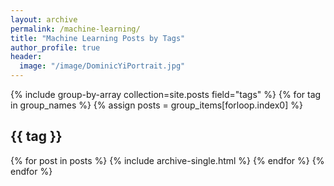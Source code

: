 ```yaml
---
layout: archive
permalink: /machine-learning/
title: "Machine Learning Posts by Tags"
author_profile: true
header:
  image: "/image/DominicYiPortrait.jpg"
---
```


{% include group-by-array collection=site.posts field="tags" %}
{% for tag in group_names %}
  {% assign posts = group_items[forloop.index0] %}
  <h2 id="{{ tag | slugify }}" class="archive__subtitle">{{ tag }}</h2>
  {% for post in posts %}
    {% include archive-single.html %}
  {% endfor %}
{% endfor %}
